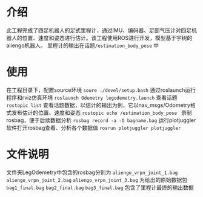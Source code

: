 # 介绍
此工程完成了四足机器人的足式里程计，通过IMU、编码器、足部气压计对四足机器人的位置、速度和姿态进行估计。该工程使用ROS进行开发，模型基于宇树的aliengo机器人。
里程计的输出在话题`/estimation_body_pose`  中
# 使用
在工程目录下，配置source环境
`soure ./devel/setup.bash`
通过roslaunch运行程序和rviz仿真环境
`roslaunch Odemetry legodemetry.launch`
 查看话题
`rostopic list`
查看话题数据，以估计的输出为例，它以nav_msgs/Odometry格式发布估计的位置、速度和姿态
`rostopic echo /estimation_body_pose `
录制rosbag，便于后续数据分析
`rosbag record -a -O bagname.bag` 
运行plotjuggler软件打开rosbag查看、分析各个数据值
`rosrun plotjuggler plotjuggler`
# 文件说明
文件夹LegOdemetry中包含的rosbag分别为
`aliengo_vrpn_joint_1.bag` `aliengo_vrpn_joint_2.bag` `aliengo_vrpn_joint_3.bag` 为给出的原始数据包
`bag1_final.bag` `bag2_final.bag` `bag3_final.bag` 包含了里程计最终的输出数据

